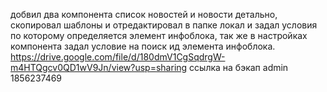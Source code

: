 добвил два компонента список новостей и новости детально, скопировал шаблоны 
и отредактировал в папке локал и задал условия по которому определяется элемент инфоблока,
так же в настройках компонента задал условие на поиск ид элемента инфоблока.
https://drive.google.com/file/d/180dmV1CgSqdrgW-m4HTQgcv0QD1wV9Jn/view?usp=sharing ссылка на бэкап admin 1856237469
